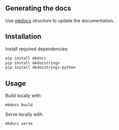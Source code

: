





Generating the docs
----------

Use [mkdocs](http://www.mkdocs.org/) structure to update the documentation.

## Installation

Install required dependencies:

```bash
pip install mkdocs
pip install mkdocstrings
pip install mkdocstrings-python
```

## Usage

Build locally with:

    mkdocs build

Serve locally with:

    mkdocs serve

